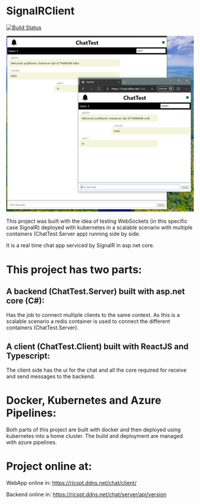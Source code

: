 # SignalRClient 

[![Build Status](https://dev.azure.com/ricardosantos9521/GitHub%20Projects/_apis/build/status/ChatTest.Client?branchName=master)](https://dev.azure.com/ricardosantos9521/GitHub%20Projects/_build/latest?definitionId=9&branchName=master)

![Image example](images-doc/image.png)

This project was built with the idea of testing WebSockets (in this specific case SignalR) deployed with kubernetes in a scalable scenario with multiple containers (ChatTest.Server app) running side by side.

It is a real time chat app serviced by SignalR in asp.net core.

# This project has two parts:

## A backend (ChatTest.Server) built with asp.net core (C#):
Has the job to connect multiple clients to the same context.
As this is a scalable scenario a redis container is used to connect the different containers (ChatTest.Server). 

## A client (ChatTest.Client) built with ReactJS and Typescript:
The client side has the ui for the chat and all the core required for receive and send messages to the backend.


# Docker, Kubernetes and Azure Pipelines:

Both parts of this project are built with docker and then deployed using kubernetes into a home cluster. The build and deployment are managed with azure pipelines.

# Project online at:

WebApp online in: https://ricspt.ddns.net/chat/client/

Backend online in: https://ricspt.ddns.net/chat/server/api/version